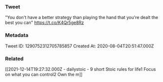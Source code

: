 ### Tweet
"You don't have a better strategy than playing the hand that you're dealt the best you can" https://t.co/K4Qr5ge8Rz

### Metadata
Tweet ID: 1290752312705785857
Created At: 2020-08-04T20:51:47.000Z

### Related
[[2021-12-14T19:27:32.000Z - dailystoic - 9 short Stoic rules for life1 Focus on what you can control2 Own the m]]


